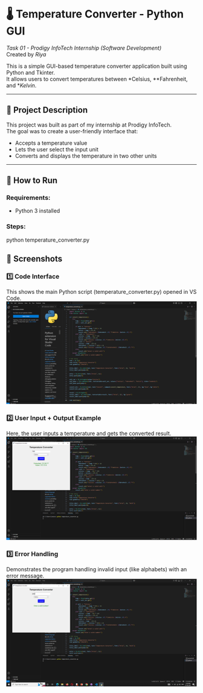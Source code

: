 # 🌡️ Temperature Converter - Python GUI

*Task 01 - Prodigy InfoTech Internship (Software Development)*  
Created by *Riya*

This is a simple GUI-based temperature converter application built using Python and Tkinter.  
It allows users to convert temperatures between *Celsius, **Fahrenheit, and **Kelvin*.

---

## 📌 Project Description

This project was built as part of my internship at Prodigy InfoTech.  
The goal was to create a user-friendly interface that:
- Accepts a temperature value
- Lets the user select the input unit
- Converts and displays the temperature in two other units

---

## 🚀 How to Run

### Requirements:
- Python 3 installed

### Steps:
python temperature_converter.py


## 📸 Screenshots

### 1️⃣ Code Interface
This shows the main Python script (temperature_converter.py) opened in VS Code.
![Code Screenshot](S1.png)

### 2️⃣ User Input + Output Example
Here, the user inputs a temperature and gets the converted result.
![Input & Output Screenshot](S2.png)

### 3️⃣ Error Handling
Demonstrates the program handling invalid input (like alphabets) with an error message.
![Error Handling Screenshot](S3.png)
